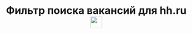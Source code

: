 <h1 align="center">Фильтр поиска вакансий для hh.ru
<img src="https://github.com/blackcater/blackcater/raw/main/images/Hi.gif" height="32"/></h1>
